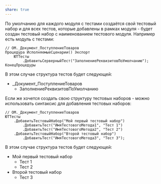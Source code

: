 ```yaml
---
share: true  
---
```

По умолчанию для каждого модуля с тестами создаётся свой тестовый набор и для всех тестов, которые добавлены в рамках модуля - будет создан тестовый набор с наименованием тестового модуля.
Например есть модуль с тестами:
```bsl
// ОМ._Документ_ПоступлениеТоваров
Процедура ИсполняемыеСценарии() Экспорт
	ЮТТесты
		.ДобавитьСерверныйТест("ЗаполнениеРеквизитовПоУмолчанию");
КонецПроцедуры
```
В этом случае структура тестов будет следующей:
* \_Документ\_ПоступлениеТоваров
	* ЗаполнениеРеквизитовПоУмолчанию

Если же хочется создать свою структуру тестовых наборов - можно использовать синтаксис для добавления тестовых наборов:
```bsl
// ОМ._Документ_ПоступлениеТоваров
ЮТТесты
	.ДобавитьТестовыйНабор("Мой первый тестовый набор")
		.ДобавитьТест("ИмяТестовогоМетода1", "Тест 1")
		.ДобавитьТест("ИмяТестовогоМетода2", "Тест 2")
	.ДобавитьТестовыйНабор("Второй тестовый набор")
		.ДобавитьТест("ИмяТестовогоМетода3", "Тест 3");
```

В этом случае структура тестов будет следующей:
* Мой первый тестовый набор
	* Тест 1
	* Тест 2
* Второй тестовый набор
	* Тест 3